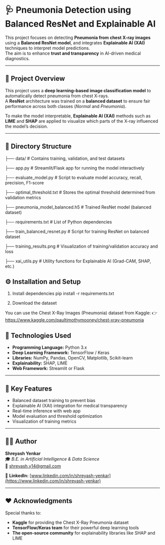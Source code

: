 # 🩺 Pneumonia Detection using Balanced ResNet and Explainable AI

This project focuses on detecting **Pneumonia from chest X-ray images** using a **Balanced ResNet model**, and integrates **Explainable AI (XAI)** techniques to interpret model predictions.  
The aim is to enhance **trust and transparency** in AI-driven medical diagnostics.

---

## 🧠 Project Overview

This project uses a **deep learning–based image classification model** to automatically detect pneumonia from chest X-rays.  
A **ResNet** architecture was trained on a **balanced dataset** to ensure fair performance across both classes (*Normal* and *Pneumonia*).  

To make the model interpretable, **Explainable AI (XAI)** methods such as **LIME** and **SHAP** are applied to visualize which parts of the X-ray influenced the model’s decision.

---

## 📁 Directory Structure

├── data/ # Contains training, validation, and test datasets

├── app.py # Streamlit/Flask app for running the model interactively

├── evaluate_model.py # Script to evaluate model accuracy, recall, precision, F1-score

├── optimal_threshold.txt # Stores the optimal threshold determined from validation metrics

├── pneumonia_model_balanced.h5 # Trained ResNet model (balanced dataset)

├── requirements.txt # List of Python dependencies

├── train_balanced_resnet.py # Script for training ResNet on balanced dataset

├── training_results.png # Visualization of training/validation accuracy and loss

├── xai_utils.py # Utility functions for Explainable AI (Grad-CAM, SHAP, etc.)

## ⚙️ Installation and Setup
1. Install dependencies
pip install -r requirements.txt

2. Download the dataset

You can use the Chest X-Ray Images (Pneumonia) dataset from Kaggle:
👉 https://www.kaggle.com/paultimothymooney/chest-xray-pneumonia

## 🧩 Technologies Used

- **Programming Language:** Python 3.x  
- **Deep Learning Framework:** TensorFlow / Keras  
- **Libraries:** NumPy, Pandas, OpenCV, Matplotlib, Scikit-learn  
- **Explainability:** SHAP, LIME  
- **Web Framework:** Streamlit or Flask  

---

## 🧬 Key Features

- Balanced dataset training to prevent bias  
- Explainable AI (XAI) integration for medical transparency  
- Real-time inference with web app  
- Model evaluation and threshold optimization  
- Visualization of training metrics  

---

## 🧑‍💻 Author

**Shreyash Yenkar**  
🎓 *B.E. in Artificial Intelligence & Data Science*  
📧 [shreyash.y14@gmail.com](mailto:shreyash.y14@gmail.com)  

🔗 **LinkedIn:** [www.linkedin.com/in/shreyash-yenkar](https://www.linkedin.com/in/shreyash-yenkar)

---


## ❤️ Acknowledgments

Special thanks to:

- **Kaggle** for providing the Chest X-Ray Pneumonia dataset  
- **TensorFlow/Keras team** for their powerful deep learning tools  
- **The open-source community** for explainability libraries like SHAP and LIME
